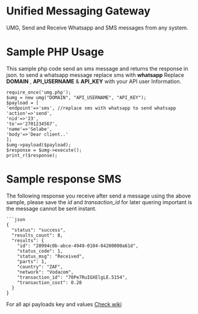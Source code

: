 # Unified Messaging Gateway
UMG, Send and Receive Whatsapp and SMS messages from any system.

# Sample PHP Usage
This sample php code send an sms message and returns the response in json. to send a whatsapp message replace  sms with **whatsapp**
Replace **DOMAIN** , **API_USERNAME** & **API_KEY** with your API user Information.

```<?php
require_once('umg.php');
$umg = new umg("DOMAIN", "API_USERNAME", "API_KEY");
$payload = [
'endpoint'=>'sms', //replace sms with whatsapp to send whatsapp
'action'=>'send',
'nid'=>'23',
'to'=>'2701234567',
'name'=>'Selabe',
'body'=>'Dear client..'
];
$umg->payload($payload);
$response = $umg->execute();
print_r($response);
```

# Sample response SMS
The following response you receive after send a message using the above sample, please save the *id* and *transaction_id* for later quering important is the message cannot be sent instant.

```
```json
{
  "status": "success",
  "results_count": 8,
  "results": {
    "id": "20994c0b-abce-4949-0104-04200000a61d",
    "status_code": 1,
    "status_msg": "Received",
    "parts": 1,
    "country": "ZAF",
    "network": "Vodacom",
    "transaction_id": "78Pe7RuIGXElgLE.5154",
    "transaction_cost": 0.28
  }
}
```

For all api payloads key and values [Check wiki](https://github.com/xiigroup/messaging/wiki)
